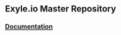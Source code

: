 # Exyle.io Master Repository

## [Documentation](https://exyleio-docs.web.app/docs/projects/scripts/overview)
